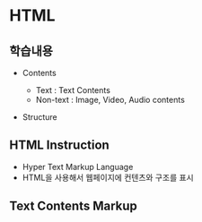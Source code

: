 # HTML

## 학습내용

- Contents

  - Text : Text Contents
  - Non-text : Image, Video, Audio contents

- Structure

## HTML Instruction

- Hyper Text Markup Language
- HTML을 사용해서 웹페이지에 컨텐츠와 구조를 표시

## Text Contents Markup
